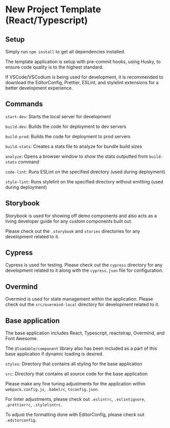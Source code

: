 # New Project Template (React/Typescript)

## Setup

Simply run `npm install` to get all dependencies installed.

The template application is setup with pre-commit hooks, using Husky, to ensure code quality is to the highest standard.

If VSCode/VSCodium is being used for development, it is recommended to download the EditorConfig, Prettier, ESLint, and stylelint extensions for a better development experience.

## Commands

`start-dev`: Starts the local server for development

`build-dev`: Builds the code for deployment to dev servers

`build-prod`: Builds the code for deployment to prod servers

`build-stats`: Creates a stats file to analyze for bundle build sizes

`analyze`: Opens a browser window to show the stats outputted from `build-stats` command

`code-lint`: Runs ESLint on the specified directory (used during deployment)

`style-lint`: Runs stylelint on the specified directory without emitting (used during deployment)

## Storybook

Storybook is used for showing off demo components and also acts as a living developer guide for any custom components built out.

Please check out the `.storybook` and `stories` directories for any development related to it.

## Cypress

Cypress is used for testing. Please check out the `cypress` directory for any development related to it along with the `cypress.json` file for configuration.

## Overmind

Overmind is used for state management within the application. Please check out the `src/overmind-local` directory for development related to it.

## Base application

The base application includes React, Typescript, reactstrap, Overmind, and Font Awesome.

The `@loadable/component` library also has been included as a part of this base application if dynamic loading is desired.

`styles`: Directory that contains all styling for the base application

`src`: Directory that contains all source code for the base application

Please make any fine tuning adjustments for the application within `webpack.config.js`, `.babelrc`, `tsconfig.json`.

For linter adjustments, please check out `.eslintrc`, `.eslintignore`, `.prettierrc`, `.stylelintrc`.

To adjust the formatting done with EditorConfig, please check out `.editorconfig`.
